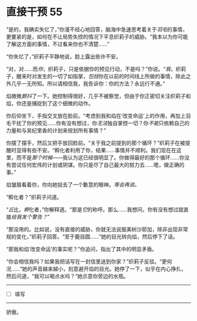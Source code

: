 # 直接干预 55

“是的，我确实失忆了，”你漫不经心地回答，脑海中急速思考着关于*羽毛*的事情，更要紧的是，如何在不让局势失控的情况下平息织莉子的威胁。“我本以为你可能了解这方面的事情，不过看来你也不清楚……”

“你失忆了，”织莉子平静地说，脸上露出些许不安。

“对，对……而*你*，织莉子，只是依据你的预见行动，不是吗？”你说。“*我*，织莉子，醒来时对发生的一切了如指掌，*包括*你在以前的时间线上所做的事情，除此之外几乎一无所知。所以请相信我，我告诉你：你的方法？永远行不通。”

焰微微*颤抖*了一下。她控制得很好，几乎不被察觉，但由于你正密切关注织莉子和焰，你还是捕捉到了这个细微的动作。

你后仰坐下，手指交叉放在脸前。“考虑到我和焰在‘改变命运’上的作用，再加上羽毛干扰了你的预见……你有没有想过，你*无法*独自掌控一切？你*不能*只依赖自己的力量和与吴纪里香的计划来规划所有事情？”

你摆了摆手，然后又把手放回脸前。“关于我之前提到的那个循环？”织莉子在被提醒时显得有些不安。“孵化者利用了你，结果……事情并不顺利。我们现在在这里，而不是*那个时候*——我认为这已经很明显了。你做得最好的那个循环……你没有尝试任何宏伟的计划或阴谋。你只是尽了自己最大的努力去……嗯，做正确的事。”

焰皱眉看着你，你向她投去了一个歉意的眼神。*等会再说。*

“孵化者？”织莉子问道。

“*丘*比，*孵*化者，”你解释道。“那是*它*的称呼。那么……我想问，你有没有想过就直接*给我发个警告？*”

“那没用的。比如说，没有直接的威胁，你就无法说服美树沙耶加，除非出现非常规的变化，”织莉子回答。“至于鹿目圆……”她的目光转向焰，然后停下了话。

“那我和焰‘改变命运’的事实呢？”你追问，指出了其中的明显矛盾。

“你会相信我吗？如果我把话写在一封信里送到你家？”织莉子反驳。“更何况……”她的声音越来越小，刻意避开焰的目光。她停了一下，似乎在内心挣扎，然后问道，“我可以喝点水吗？”她示意你旁边的水瓶。

---

- [ ] 填写

---

骄傲。
